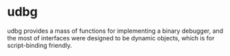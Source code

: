 
# udbg

udbg provides a mass of functions for implementing a binary debugger, and the most of interfaces were designed to be dynamic objects, which is for script-binding friendly.